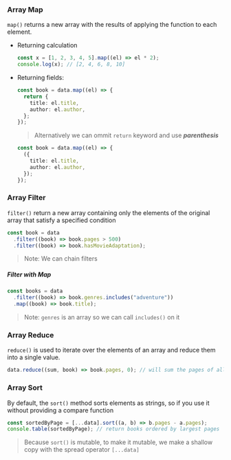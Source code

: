 ### Array Map

`map()` returns a new array with the results of applying the function to each element.

- Returning calculation

  ```typescript
  const x = [1, 2, 3, 4, 5].map((el) => el * 2);
  console.log(x); // [2, 4, 6, 8, 10]
  ```

- Returning fields:

  ```typescript
  const book = data.map((el) => {
    return {
      title: el.title,
      author: el.author,
    };
  });
  ```

  > Alternatively we can ommit `return` keyword and use **_parenthesis_**

  ```typescript
  const book = data.map((el) => {
    ({
      title: el.title,
      author: el.author,
    });
  });
  ```

### Array Filter

`filter()` return a new array containing only the elements of the original array that satisfy a specified condition

```javascript
const book = data
  .filter((book) => book.pages > 500)
  .filter((book) => book.hasMovieAdaptation);
```

> Note: We can chain filters

##### Filter with Map

```javascript
const books = data
  .filter((book) => book.genres.includes("adventure"))
  .map((book) => book.title);
```

> Note: `genres` is an array so we can call `includes()` on it

### Array Reduce

`reduce()` is used to iterate over the elements of an array and reduce them into a single value.

```javascript
data.reduce((sum, book) => book.pages, 0); // will sum the pages of all the books
```

### Array Sort

By default, the `sort()` method sorts elements as strings, so if you use it without providing a compare function

```javascript
const sortedByPage = [...data].sort((a, b) => b.pages - a.pages);
console.table(sortedByPage); // return books ordered by largest pages
```

> Because `sort()` is mutable, to make it mutable, we make a shallow copy with the spread operator `[...data]`
